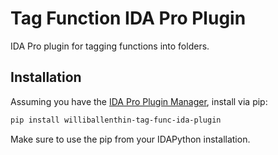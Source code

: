 # Tag Function IDA Pro Plugin

IDA Pro plugin for tagging functions into folders.

## Installation

Assuming you have the [IDA Pro Plugin Manager](https://github.com/williballenthin/idawilli/tree/master/plugins/plugin-manager/), install via pip:

```bash
pip install williballenthin-tag-func-ida-plugin
```

Make sure to use the pip from your IDAPython installation.